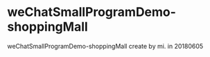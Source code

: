 # weChatSmallProgramDemo-shoppingMall
weChatSmallProgramDemo-shoppingMall create by mi. in 20180605
